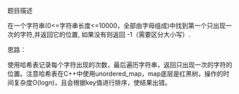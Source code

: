 题目描述

在一个字符串(0<=字符串长度<=10000，全部由字母组成)中找到第一个只出现一次的字符,并返回它的位置, 如果没有则返回 -1（需要区分大小写）.

思路：

使用哈希表记录每个字符出现的次数，最后遍历字符串，返回只出现一次的字符的位置。注意哈希表在C++中使用unordered_map，map底层是红黑树，操作的时间复杂度O(logn)，且会根据key值进行排序，使结果出错。
